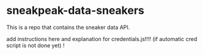 # sneakpeak-data-sneakers
This is a repo that contains the sneaker data API.

add instructions here and explanation for credentials.js!!!! (if automatic cred script is not done yet)
!